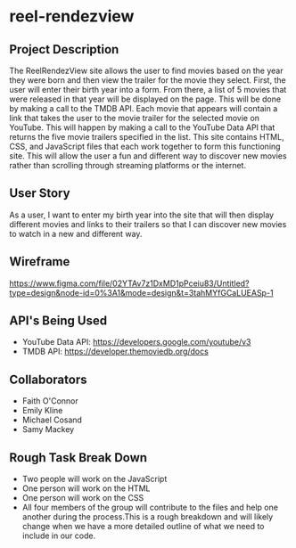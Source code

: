 # reel-rendezview

## Project Description
The ReelRendezView site allows the user to find movies based on the year they were born and then view the trailer for the movie they select. First, the user will enter their birth year into a form. From there, a list of 5 movies that were released in that year will be displayed on the page. This will be done by making a call to the TMDB API. Each movie that appears will contain a link that takes the user to the movie trailer for the selected movie on YouTube. This will happen by making a call to the YouTube Data API that returns the five movie trailers specified in the list. This site contains HTML, CSS, and JavaScript files that each work together to form this functioning site. This will allow the user a fun and different way to discover new movies rather than scrolling through streaming platforms or the internet. 

## User Story
As a user, I want to enter my birth year into the site that will then display different movies and links to their trailers so that I can discover new movies to watch in a new and different way. 

## Wireframe
https://www.figma.com/file/02YTAv7z1DxMD1pPceiu83/Untitled?type=design&node-id=0%3A1&mode=design&t=3tahMYfGCaLUEASp-1

## API's Being Used
* YouTube Data API: https://developers.google.com/youtube/v3
* TMDB API: https://developer.themoviedb.org/docs 

## Collaborators
* Faith O'Connor
* Emily Kline
* Michael Cosand
* Samy Mackey

## Rough Task Break Down
* Two people will work on the JavaScript
* One person will work on the HTML
* One person will work on the CSS
* All four members of the group will contribute to the files and help one another during the process.This is a rough breakdown and will likely change when we have a more detailed outline of what we need to include in our code. 

